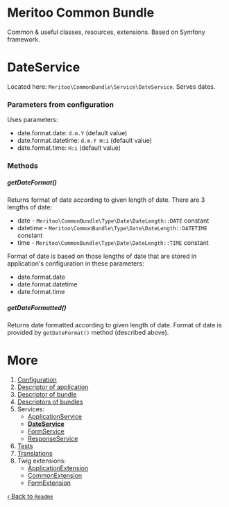 # Meritoo Common Bundle

Common & useful classes, resources, extensions. Based on Symfony framework.

# DateService

Located here: `Meritoo\CommonBundle\Service\DateService`. Serves dates.

### Parameters from configuration

Uses parameters:

- date.format.date: `d.m.Y` (default value)
- date.format.datetime: `d.m.Y H:i` (default value)
- date.format.time: `H:i` (default value)

### Methods

##### getDateFormat()

Returns format of date according to given length of date. There are 3 lengths of date:

- date - `Meritoo\CommonBundle\Type\Date\DateLength::DATE` constant
- datetime - `Meritoo\CommonBundle\Type\Date\DateLength::DATETIME` constant
- time - `Meritoo\CommonBundle\Type\Date\DateLength::TIME` constant

Format of date is based on those lengths of date that are stored in application's configuration in these parameters:

- date.format.date
- date.format.datetime
- date.format.time

##### getDateFormatted()

Returns date formatted according to given length of date. Format of date is provided by `getDateFormat()` method (described above).

# More

1. [Configuration](../Configuration.md)
2. [Descriptor of application](../Descriptor-of-application.md)
3. [Descriptor of bundle](../Descriptor-of-bundle.md)
4. [Descriptors of bundles](../Descriptors-of-bundles.md)
5. Services:
    - [ApplicationService](ApplicationService.md)
    - [**DateService**](DateService.md)
    - [FormService](FormService.md)
    - [ResponseService](ResponseService.md)
6. [Tests](../Tests.md)
7. [Translations](../Translations.md)
8. Twig extensions:
    - [ApplicationExtension](../Twig-Extensions/ApplicationExtension.md)
    - [CommonExtension](../Twig-Extensions/CommonExtension.md)
    - [FormExtension](../Twig-Extensions/FormExtension.md)

[&lsaquo; Back to `Readme`](../../README.md)
